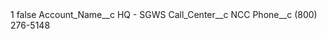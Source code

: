 <?xml version="1.0" encoding="UTF-8"?>
<CustomMetadata xmlns="http://soap.sforce.com/2006/04/metadata" xmlns:xsi="http://www.w3.org/2001/XMLSchema-instance" xmlns:xsd="http://www.w3.org/2001/XMLSchema">
    <label>1</label>
    <protected>false</protected>
    <values>
        <field>Account_Name__c</field>
        <value xsi:type="xsd:string">HQ - SGWS</value>
    </values>
    <values>
        <field>Call_Center__c</field>
        <value xsi:type="xsd:string">NCC</value>
    </values>
    <values>
        <field>Phone__c</field>
        <value xsi:type="xsd:string">(800) 276-5148</value>
    </values>
</CustomMetadata>

